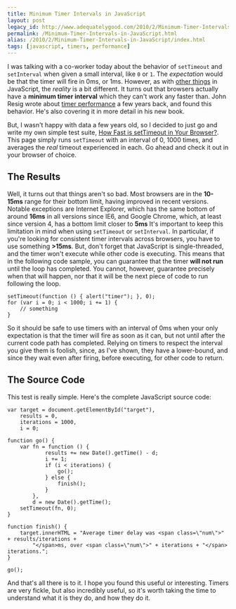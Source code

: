 ```yaml
---
title: Minimum Timer Intervals in JavaScript
layout: post
legacy_id: http://www.adequatelygood.com/2010/2/Minimum-Timer-Intervals-in-JavaScript
permalink: /Minimum-Timer-Intervals-in-JavaScript.html
alias: /2010/2/Minimum-Timer-Intervals-in-JavaScript/index.html
tags: [javascript, timers, performance]
---
```


I was talking with a co-worker today about the behavior of `setTimeout` and `setInterval` when given a small interval, like `0` or `1`.  The _expectation_ would be that the timer will fire in 0ms, or 1ms.  However, as with <a href="http://wtfjs.com" target="_blank">other things</a> in JavaScript, the _reality_ is a bit different.  It turns out that browsers actually have a __minimum timer interval__ which they can't work any faster than.  John Resig wrote about <a href="http://ejohn.org/blog/analyzing-timer-performance/" target="_blank">timer performance</a> a few years back, and found this behavior.  He's also covering it in more detail in his new book.

But, I wasn't happy with data a few years old, so I decided to just go and write my own simple test suite, <a href="http://www.bcherry.net/playground/settimeout" target="_blank">How Fast is setTimeout in Your Browser?</a>.  This page simply runs `setTimeout` with an interval of 0, 1000 times, and averages the _real_ timeout experienced in each.  Go ahead and check it out in your browser of choice.

## The Results

Well, it turns out that things aren't so bad.  Most browsers are in the __10-15ms__ range for their bottom limit, having improved in recent versions.  Notable exceptions are Internet Explorer, which has the same bottom of around __16ms__ in all versions since IE6, and Google Chrome, which, at least since version 4, has a bottom limit closer to __5ms__  It's important to keep this limitation in mind when using `setTimeout` or `setInterval`.  In particular, if you're looking for consistent timer intervals across browsers, you have to use something __>15ms__.  But, don't forget that JavaScript is single-threaded, and the timer won't execute while other code is executing.  This means that in the following code sample, you can guarantee that the timer __will not run__ until the loop has completed.  You cannot, however, guarantee precisely when that will happen, nor that it will be the next piece of code to run following the loop.

	
	setTimeout(function () { alert("timer"); }, 0);
	for (var i = 0; i < 1000; i += 1) {
		// something
	}

So it should be safe to use timers with an interval of 0ms when your only expectation is that the timer will fire as soon as it can, but not until after the current code path has completed.  Relying on timers to respect the interval you give them is foolish, since, as I've shown, they have a lower-bound, and since they wait even after firing, before executing, for other code to return.

## The Source Code

This test is really simple.  Here's the complete JavaScript source code:

	
	var target = document.getElementById("target"),
		results = 0,
		iterations = 1000,
		i = 0;

	function go() {
		var fn = function () {
				results += new Date().getTime() - d;
				i += 1;
				if (i < iterations) {
					go();
				} else {
					finish();
				}
			},
			d = new Date().getTime();
		setTimeout(fn, 0);
	}

	function finish() {
		target.innerHTML = "Average timer delay was <span class=\"num\">" + results/iterations + 
			"</span>ms, over <span class=\"num\">" + iterations + "</span> iterations.";
	}

	go();

And that's all there is to it.  I hope you found this useful or interesting.  Timers are very fickle, but also incredibly useful, so it's worth taking the time to understand what it is they do, and how they do it.
